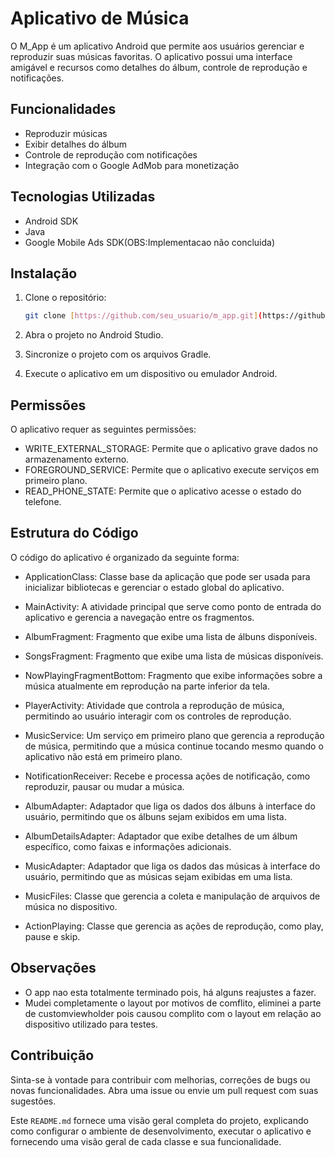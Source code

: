# Aplicativo de Música

O M_App é um aplicativo Android que permite aos usuários gerenciar e reproduzir suas músicas favoritas. O aplicativo possui uma interface amigável e recursos como detalhes do álbum, controle de reprodução e notificações.

## Funcionalidades

- Reproduzir músicas
- Exibir detalhes do álbum
- Controle de reprodução com notificações
- Integração com o Google AdMob para monetização

## Tecnologias Utilizadas
- Android SDK
- Java
- Google Mobile Ads SDK(OBS:Implementacao não concluida)

## Instalação

1. Clone o repositório:
   
   ```bash
   git clone [https://github.com/seu_usuario/m_app.git](https://github.com/SilverPro17/AppMusic_tf)
   ```
   
2. Abra o projeto no Android Studio.
3. Sincronize o projeto com os arquivos Gradle.
4. Execute o aplicativo em um dispositivo ou emulador Android.

## Permissões

O aplicativo requer as seguintes permissões:

- WRITE_EXTERNAL_STORAGE: Permite que o aplicativo grave dados no armazenamento externo.
- FOREGROUND_SERVICE: Permite que o aplicativo execute serviços em primeiro plano.
- READ_PHONE_STATE: Permite que o aplicativo acesse o estado do telefone.

## Estrutura do Código
O código do aplicativo é organizado da seguinte forma:

- ApplicationClass: Classe base da aplicação que pode ser usada para inicializar bibliotecas e gerenciar o estado global do aplicativo.

- MainActivity: A atividade principal que serve como ponto de entrada do aplicativo e gerencia a navegação entre os fragmentos.

- AlbumFragment: Fragmento que exibe uma lista de álbuns disponíveis.

- SongsFragment: Fragmento que exibe uma lista de músicas disponíveis.

- NowPlayingFragmentBottom: Fragmento que exibe informações sobre a música atualmente em reprodução na parte inferior da tela.

- PlayerActivity: Atividade que controla a reprodução de música, permitindo ao usuário interagir com os controles de reprodução.

- MusicService: Um serviço em primeiro plano que gerencia a reprodução de música, permitindo que a música continue tocando mesmo quando o aplicativo não está em primeiro plano.

- NotificationReceiver: Recebe e processa ações de notificação, como reproduzir, pausar ou mudar a música.

- AlbumAdapter: Adaptador que liga os dados dos álbuns à interface do usuário, permitindo que os álbuns sejam exibidos em uma lista.

- AlbumDetailsAdapter: Adaptador que exibe detalhes de um álbum específico, como faixas e informações adicionais.

- MusicAdapter: Adaptador que liga os dados das músicas à interface do usuário, permitindo que as músicas sejam exibidas em uma lista.

- MusicFiles: Classe que gerencia a coleta e manipulação de arquivos de música no dispositivo.

- ActionPlaying: Classe que gerencia as ações de reprodução, como play, pause e skip.

## Observações
- O app nao esta totalmente terminado pois, há alguns reajustes a fazer.
- Mudei completamente o layout por motivos de comflito, eliminei a parte de customviewholder pois causou complito com o layout em relação ao dispositivo utilizado para testes.
   
## Contribuição

Sinta-se à vontade para contribuir com melhorias, correções de bugs ou novas funcionalidades. Abra uma issue ou envie um pull request com suas sugestões.



Este `README.md` fornece uma visão geral completa do projeto, explicando como configurar o ambiente de desenvolvimento, executar o aplicativo e fornecendo uma visão geral de cada classe e sua funcionalidade.
